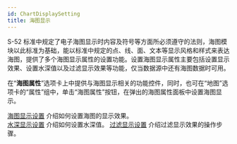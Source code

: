 ```yaml
---
id: ChartDisplaySetting
title: 海图显示
---
```

S-52 标准中规定了电子海图显示时内容及符号等方面所必须遵守的法则，海图模块以此标准为基础，能以标准中规定的点、线、面、文本等显示风格和样式来表达海图，提供了多个海图显示属性的设置功能。设置海图显示属性主要包括设置显示效果、设置水深值以及过滤显示效果等功能，仅当数据源中还有海图数据时可用。

在“**海图属性**”选项卡上中提供与海图显示相关的功能控件，同时，也可在“地图”选项卡的“属性”组中，单击“海图属性”按钮，在弹出的海图属性面板中设置海图显示。

[海图显示设置](DisplaySetting.html) 介绍如何设置海图的显示效果。  
[水深显示设置](DeepLineSetting.html) 介绍如何设置水深值。 
[过滤显示设置](DisplayFilter.html) 介绍过滤显示效果的操作步骤。